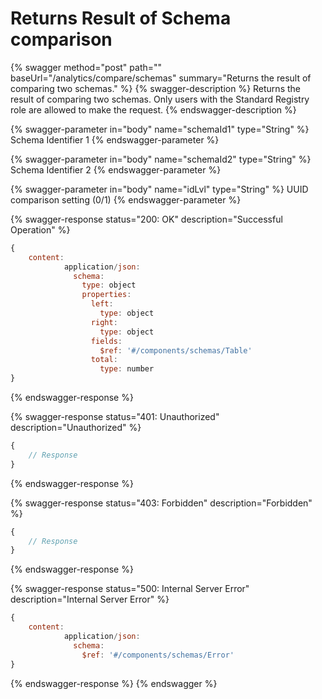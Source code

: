 # Returns Result of Schema comparison

{% swagger method="post" path="" baseUrl="/analytics/compare/schemas" summary="Returns the result of comparing two schemas." %}
{% swagger-description %}
Returns the result of comparing two schemas. Only users with the Standard Registry role are allowed to make the request.
{% endswagger-description %}

{% swagger-parameter in="body" name="schemaId1" type="String" %}
Schema Identifier 1
{% endswagger-parameter %}

{% swagger-parameter in="body" name="schemaId2" type="String" %}
Schema Identifier 2
{% endswagger-parameter %}

{% swagger-parameter in="body" name="idLvl" type="String" %}
UUID comparison setting (0/1)
{% endswagger-parameter %}

{% swagger-response status="200: OK" description="Successful Operation" %}
```javascript
{
    content:
            application/json:
              schema:
                type: object
                properties:
                  left:
                    type: object
                  right:
                    type: object
                  fields:
                    $ref: '#/components/schemas/Table'
                  total:
                    type: number
}
```
{% endswagger-response %}

{% swagger-response status="401: Unauthorized" description="Unauthorized" %}
```javascript
{
    // Response
}
```
{% endswagger-response %}

{% swagger-response status="403: Forbidden" description="Forbidden" %}
```javascript
{
    // Response
}
```
{% endswagger-response %}

{% swagger-response status="500: Internal Server Error" description="Internal Server Error" %}
```javascript
{
    content:
            application/json:
              schema:
                $ref: '#/components/schemas/Error'
}
```
{% endswagger-response %}
{% endswagger %}
